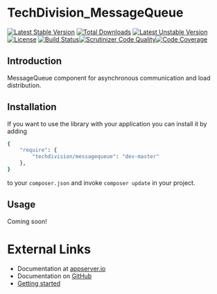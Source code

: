 # TechDivision_MessageQueue

[![Latest Stable Version](https://poser.pugx.org/techdivision/messagequeue/v/stable.png)](https://packagist.org/packages/techdivision/messagequeue) [![Total Downloads](https://poser.pugx.org/techdivision/messagequeue/downloads.png)](https://packagist.org/packages/techdivision/messagequeue) [![Latest Unstable Version](https://poser.pugx.org/techdivision/messagequeue/v/unstable.png)](https://packagist.org/packages/techdivision/messagequeue) [![License](https://poser.pugx.org/techdivision/messagequeue/license.png)](https://packagist.org/packages/techdivision/messagequeue) [![Build Status](https://travis-ci.org/techdivision/TechDivision_MessageQueue.png)](https://travis-ci.org/techdivision/TechDivision_MessageQueue)[![Scrutinizer Code Quality](https://scrutinizer-ci.com/g/techdivision/TechDivision_MessageQueue/badges/quality-score.png?b=master)](https://scrutinizer-ci.com/g/techdivision/TechDivision_MessageQueue/?branch=master)[![Code Coverage](https://scrutinizer-ci.com/g/techdivision/TechDivision_MessageQueue/badges/coverage.png?b=master)](https://scrutinizer-ci.com/g/techdivision/TechDivision_MessageQueue/?branch=master)

## Introduction

MessageQueue component for asynchronous communication and load distribution.

## Installation

If you want to use the library with your application you can install it by adding

```sh
{
    "require": {
        "techdivision/messagequeue": "dev-master"
    },
}
```

to your ```composer.json``` and invoke ```composer update``` in your project.

## Usage

Coming soon!

# External Links

* Documentation at [appserver.io](http://docs.appserver.io)
* Documentation on [GitHub](https://github.com/techdivision/TechDivision_AppserverDocumentation)
* [Getting started](https://github.com/techdivision/TechDivision_AppserverDocumentation/tree/master/docs/getting-started)